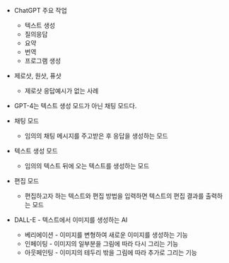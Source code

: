 - ChatGPT 주요 작업
  - 텍스트 생성
  - 질의응답
  - 요약
  - 번역
  - 프로그램 생성

- 제로샷, 원샷, 퓨샷
  - 제로샷 응답예시가 없는 사례

- GPT-4는 텍스트 생성 모드가 아닌 채팅 모드다.

- 채팅 모드
  - 임의의 채팅 메시지를 주고받은 후 응답을 생성하는 모드
- 텍스트 생성 모드
  - 임의의 텍스트 뒤에 오는 텍스트를 생성하는 모드
- 편집 모드
  - 편집하고자 하는 텍스트와 편집 방법을 입력하면 텍스트의 편집 결과를 출력하는 모드

- DALL-E - 텍스트에서 이미지를 생성하는 AI
  - 베리에이션 - 이미지를 변형하여 새로운 이미지를 생성하는 기능
  - 인페이팅 - 이미지의 일부분을 그림에 따라 다시 그리는 기능
  - 아웃페인팅 - 이미지의 테두리 밖을 그림에 따라 추가로 그리는 기능